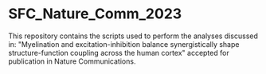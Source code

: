 # SFC_Nature_Comm_2023
This repository contains the scripts used to perform the analyses discussed in: "Myelination and excitation-inhibition balance synergistically shape structure-function coupling across the human cortex" accepted for publication in Nature Communications.
